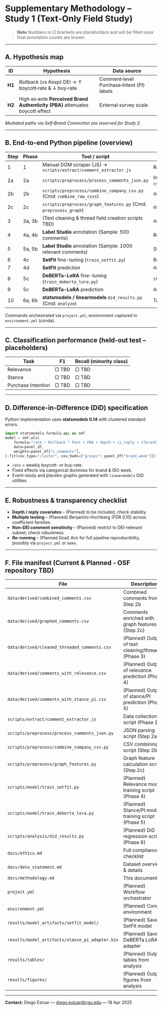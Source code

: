 # Supplementary Methodology – Study 1 (Text‑Only Field Study)

> **Note** Numbers in ▢ brackets are placeholders and will be filled once final annotation counts are known.

---

## A. Hypothesis map

| ID | Hypothesis | Data source |
|----|------------|-------------|
| **H1** | *Rollback* (vs *Keep*) DEI → ↑ boycott‑rate & ↓ buy‑rate | Comment‑level Purchase‑Intent (PI) labels |
| **H2** | High ex‑ante **Perceived Brand Authenticity (PBA)** attenuates boycott effect | External survey scale |

*Mediated paths via Self‑Brand Connection are reserved for Study 2.*

---

## B. End-to-end Python pipeline (overview)

| Step | Phase | Tool / script | Output |
|------|-------|---------------|--------|
| 1    | 1     | Manual DOM scraper (JS) → `scripts/extract/comment_extractor.js` | Raw JSON (in `data/raw/`) |
| 2a   | 2a    | `scripts/preprocess/process_comments_json.py` | Individual CSVs (`data/raw/<...>/comments-csv/`) |
| 2b   | 2b    | `scripts/preprocess/combine_company_csv.py` (Cmd: `combine_raw_csvs`) | `data/derived/combined_comments.csv` |
| 2c   | 2c    | `scripts/preprocess/graph_features.py` (Cmd: `preprocess_graph`) | `data/derived/graphed_comments.csv` |
| 3    | 3a, 3b| (Text cleaning & thread field creation scripts TBD) | `data/derived/cleaned_threaded_comments.csv` |
| 4    | 4a, 4b| **Label Studio** annotation (Sample: 500 comments) | Relevance labels |
| 5    | 5a, 5b| **Label Studio** annotation (Sample: 1000 relevant comments) | Stance & PI labels |
| 6    | 4c    | **SetFit** fine-tuning (`train_setfit.py`) | Relevance model artifact |
| 7    | 4d    | **SetFit** prediction | `data/derived/comments_with_relevance.csv` |
| 8    | 5c    | **DeBERTa-LoRA** fine-tuning (`train_deberta_lora.py`) | `stance_pi_adapter.bin` (Planned) |
| 9    | 5c    | **DeBERTa-LoRA** prediction | `data/derived/comments_with_stance_pi.csv` |
| 10   | 6a, 6b| **statsmodels / linearmodels** `did_results.py` (Cmd: `analyze`) | Tables & event-study plots |

Commands orchestrated via `project.yml`; environment captured in `environment.yml` (conda).

---

## C. Classification performance (held-out test – placeholders)

| Task | F1 | Recall (minority class) |
|------|----|-------------------------|
| Relevance | ▢ TBD | ▢ TBD |
| Stance | ▢ TBD | ▢ TBD |
| Purchase Intention | ▢ TBD | ▢ TBD |

---

## D. Difference-in-Difference (DiD) specification

Python implementation uses **statsmodels 0.14** with clustered standard errors.

```python
import statsmodels.formula.api as smf
model = smf.wls(
    formula="rate ~ Rollback * Post + PBA + depth + is_reply + C(brand) + C(week)",
    data=panel_df,
    weights=panel_df["n_comments"],
).fit(cov_type="cluster", cov_kwds={"groups": panel_df["brand_week"]})
```

* `rate` = weekly boycott- or buy-rate.
* Fixed effects via categorical dummies for brand & ISO week.
* Event-study and placebo graphs generated with `linearmodels` DID utilities.

---

## E. Robustness & transparency checklist

* **Depth / reply covariates** – (Planned) to be included, check stability.
* **Multiple testing** – (Planned) Benjamini-Hochberg (FDR 0.10) across coefficient families.
* **Non-DEI comment sensitivity** – (Planned) restrict to DEI-relevant subset; check robustness.
* **Re-running** – (Planned Goal) Aim for full pipeline reproducibility, possibly via `project.yml` or `make`.

---

## F. File manifest (Current & Planned - OSF repository TBD)

| File | Description |
|------|-------------|
| `data/derived/combined_comments.csv` | Combined comments from Step 2b |
| `data/derived/graphed_comments.csv` | Comments enriched with graph features (Step 2c) |
| `data/derived/cleaned_threaded_comments.csv` | (Planned) Output of text cleaning/threading (Phase 3) |
| `data/derived/comments_with_relevance.csv` | (Planned) Output of relevance prediction (Phase 4) |
| `data/derived/comments_with_stance_pi.csv` | (Planned) Output of stance/PI prediction (Phase 5) |
| `scripts/extract/comment_extractor.js` | Data collection script (Phase 1) |
| `scripts/preprocess/process_comments_json.py` | JSON parsing script (Step 2a) |
| `scripts/preprocess/combine_company_csv.py` | CSV combining script (Step 2b) |
| `scripts/preprocess/graph_features.py` | Graph feature calculation script (Step 2c) |
| `scripts/model/train_setfit.py` | (Planned) Relevance model training script (Phase 4) |
| `scripts/model/train_deberta_lora.py` | (Planned) Stance/PI model training script (Phase 5) |
| `scripts/analysis/did_results.py` | (Planned) DiD regression script (Phase 6) |
| `docs/ethics.md` | Full compliance checklist |
| `docs/data_statement.md` | Dataset overview & details |
| `docs/methodology.md` | This document |
| `project.yml` | (Planned) Workflow orchestrator |
| `environment.yml` | (Planned) Conda environment |
| `results/model_artifacts/setfit_model/` | (Planned) Saved SetFit model |
| `results/model_artifacts/stance_pi_adapter.bin` | (Planned) Saved DeBERTa LoRA adapter |
| `results/tables/` | (Planned) Output tables from analysis |
| `results/figures/` | (Planned) Output figures from analysis |

---

**Contact:** Diego Estuar — diego.estuar@cgu.edu — 18 Apr 2025

